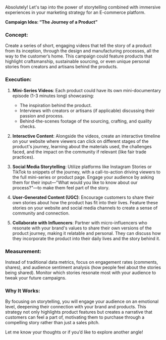 Absolutely! Let's tap into the power of storytelling combined with immersive experiences in your marketing strategy for an E-commerce platform.

**Campaign Idea: “The Journey of a Product”**

### Concept:
Create a series of short, engaging videos that tell the story of a product from its inception, through the design and manufacturing processes, all the way to the customer’s home. This campaign could feature products that highlight craftsmanship, sustainable sourcing, or even unique personal stories from creators and artisans behind the products.

### Execution:
1. **Mini-Series Videos**: Each product could have its own mini-documentary episode (1-3 minutes long) showcasing:
   - The inspiration behind the product.
   - Interviews with creators or artisans (if applicable) discussing their passion and process.
   - Behind-the-scenes footage of the sourcing, crafting, and quality checks.

2. **Interactive Content**: Alongside the videos, create an interactive timeline on your website where viewers can click on different stages of the product's journey, learning about the materials used, the challenges faced, and the impact on the community if relevant (like fair trade practices).

3. **Social Media Storytelling**: Utilize platforms like Instagram Stories or TikTok to snippets of the journey, with a call-to-action driving viewers to the full mini-series or product page. Engage your audience by asking them for their input—"What would you like to know about our process?"—to make them feel part of the story.

4. **User-Generated Content (UGC)**: Encourage customers to share their own stories about how the product has fit into their lives. Feature these stories on your website and social media channels to create a sense of community and connection.

5. **Collaborate with Influencers**: Partner with micro-influencers who resonate with your brand's values to share their own versions of the product journey, making it relatable and personal. They can discuss how they incorporate the product into their daily lives and the story behind it.

### Measurement:
Instead of traditional data metrics, focus on engagement rates (comments, shares), and audience sentiment analysis (how people feel about the stories being shared). Monitor which stories resonate most with your audience to tweak your future campaigns.

### Why It Works:
By focusing on storytelling, you will engage your audience on an emotional level, deepening their connection with your brand and products. This strategy not only highlights product features but creates a narrative that customers can feel a part of, motivating them to purchase through a compelling story rather than just a sales pitch.

Let me know your thoughts or if you’d like to explore another angle!
